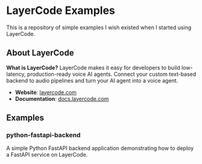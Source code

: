 # LayerCode Examples

This is a repository of simple examples I wish existed when I started using LayerCode.

## About LayerCode

**What is LayerCode?** LayerCode makes it easy for developers to build low-latency, production-ready voice AI agents. Connect your custom text-based backend to audio pipelines and turn your AI agent into a voice agent.

- **Website**: [layercode.com](https://layercode.com)
- **Documentation**: [docs.layercode.com](https://docs.layercode.com)

## Examples

### python-fastapi-backend

A simple Python FastAPI backend application demonstrating how to deploy a FastAPI service on LayerCode.